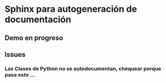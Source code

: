 # Sphinx para autogeneración de documentación
## Demo en progreso

## Issues
### Las Clases de Python no se autodocumentan, chequear porque pasa esto ...